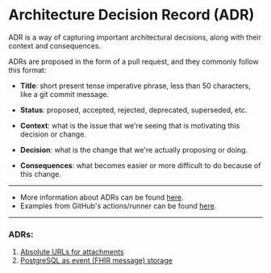 # Architecture Decision Record (ADR)

ADR is a way of capturing important architectural decisions, along with their context and consequences.

ADRs are proposed in the form of a pull request, and they commonly follow this format:

* **Title**: short present tense imperative phrase, less than 50 characters, like a git commit message.

* **Status**: proposed, accepted, rejected, deprecated, superseded, etc.

* **Context**: what is the issue that we're seeing that is motivating this decision or change.

* **Decision**: what is the change that we're actually proposing or doing.

* **Consequences**: what becomes easier or more difficult to do because of this change.

---

- More information about ADRs can be found [here](https://github.com/joelparkerhenderson/architecture_decision_record).
- Examples from GitHub's actions/runner can be found [here](https://github.com/actions/runner/tree/main/docs/adrs). 

---
### ADRs:
1. [Absolute URLs for attachments](001-absolute-urls-for-attachments.md)
1. [PostgreSQL as event (FHIR message) storage](002-postgres-as-eventstore.md)
